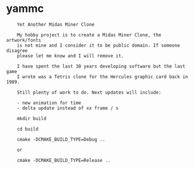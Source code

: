 # yammc

        Yet Another Midas Miner Clone

        My hobby project is to create a Midas Miner Clone, the artwork/fonts
        is not mine and I consider it to be public domain. If someone disagree
        please let me know and I will remove it.

        I have spent the last 30 years developing software but the last game
        I wrote was a Tetris clone for the Hercules graphic card back in 1989.

        Still plenty of work to do. Next updates will include:

        - new animation for time
        - delta update instead of xx frame / s

        mkdir build

        cd build

        cmake -DCMAKE_BUILD_TYPE=Debug ..

        or

        cmake -DCMAKE_BUILD_TYPE=Release ..
